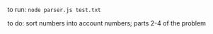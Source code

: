 to run: `node parser.js test.txt`

to do: sort numbers into account numbers; parts 2-4 of the
problem
